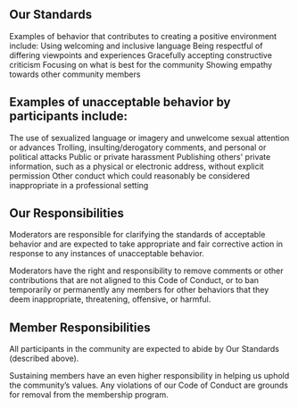 ## Our Standards
Examples of behavior that contributes to creating a positive environment include:
Using welcoming and inclusive language
Being respectful of differing viewpoints and experiences
Gracefully accepting constructive criticism
Focusing on what is best for the community
Showing empathy towards other community members

## Examples of unacceptable behavior by participants include:
The use of sexualized language or imagery and unwelcome sexual attention or advances
Trolling, insulting/derogatory comments, and personal or political attacks
Public or private harassment
Publishing others' private information, such as a physical or electronic address, without explicit permission
Other conduct which could reasonably be considered inappropriate in a professional setting

## Our Responsibilities
Moderators are responsible for clarifying the standards of acceptable behavior and are expected to take appropriate and fair corrective action in response to any instances of unacceptable behavior.

Moderators have the right and responsibility to remove comments or other contributions that are not aligned to this Code of Conduct, or to ban temporarily or permanently any members for other behaviors that they deem inappropriate, threatening, offensive, or harmful.

## Member Responsibilities
All participants in the community are expected to abide by Our Standards (described above).

Sustaining members have an even higher responsibility in helping us uphold the community’s values. Any violations of our Code of Conduct are grounds for removal from the membership program.
